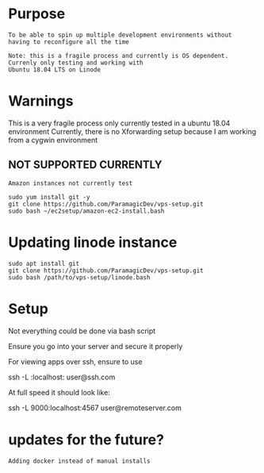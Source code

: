 # Purpose
    To be able to spin up multiple development environments without
    having to reconfigure all the time
     
    Note: this is a fragile process and currently is OS dependent. Currenly only testing and working with
    Ubuntu 18.04 LTS on Linode


# Warnings
   This is a very fragile process only currently tested in a ubuntu 18.04 environment
   Currently, there is no Xforwarding setup because I am working from a cygwin environment

## NOT SUPPORTED CURRENTLY

    Amazon instances not currently test

    sudo yum install git -y
    git clone https://github.com/ParamagicDev/vps-setup.git
    sudo bash ~/ec2setup/amazon-ec2-install.bash
     
  
# Updating linode instance

    sudo apt install git
    git clone https://github.com/ParamagicDev/vps-setup.git
    sudo bash /path/to/vps-setup/linode.bash

# Setup

<p> Not everything could be done via bash script </p>
<p> Ensure you go into your server and secure it properly </p>
<p> For viewing apps over ssh, ensure to use </p>
    ssh -L <localport>:localhost:<remoteport> user@ssh.com

<p> At full speed it should look like: </p>
    ssh -L 9000:localhost:4567 user@remoteserver.com


# updates for the future?
    
    Adding docker instead of manual installs
